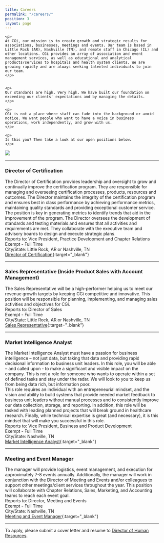 ```yaml
---
title: Careers
permalink: "/careers/"
position: 3
layout: page
---
```



<div class="row mb-5 pb-4" style="margin-bottom: 1rem !important;">

  <div class="col-md-6">

    <p>
	At CGi, our mission is to create growth and strategic results for associations, businesses, meetings and events. Our team is based in Little Rock (AR), Nashville (TN), and remote staff in Chicago (IL) and other locations. CGi provides an array of association and event management services, as well as educational and analytical products/services to hospitals and health system clients. We are growing rapidly and are always seeking talented individuals to join our team.
    </p>


    <p>
    Our standards are high. Very high. We have built our foundation on exceeding our clients' expectations and by managing the details. 
    </p>

    <p>
    CGi is not a place where staff can fade into the background or avoid notice. We want people who want to have a voice in business operations, work independently, and grow with us. 
    </p>

    <p>
    Is this you? Then take a look at our open positions below.
    </p>

  </div>

  <div class="col-md-6">
    <img src="/uploads/Highland%20Ridge%20II.jpg" style="max-height: 375px;">
  </div>

</div>


<hr>

### Director of Certification
The Director of Certification provides leadership and oversight to grow and continually improve the certification program. They are responsible for managing and overseeing certification processes, products, resources and outcomes. The Director maintains the integrity of the certification program and ensures best in class performance by achieving performance metrics, maintaining quality standards and providing exceptional customer service. The position is key in generating metrics to identify trends that aid in the improvement of the program. The Director oversees the development of standards and testing materials and ensures that all activities and requirements are met. They collaborate with the executive team and advisory boards to design and execute strategic plans.<br />
Reports to: Vice President, Practice Development and Chapter Relations<br />
Exempt - Full Time<br />
City/State: Little Rock, AR or Nashville, TN<br />
[Director of Certification](/uploads/Director-of-Certification.pdf){:target="_blank"}

<hr>

### Sales Representative (Inside Product Sales with Account Management)
The Sales Representative will be a high-performer helping us to meet our revenue growth targets by keeping CGi competitive and innovative. This position will be responsible for planning, implementing, and managing sales activities and objectives for CGi.<br />
Reports to: Director of Sales<br />
Exempt - Full Time<br />
City/State: Little Rock, AR or Nashville, TN<br />
[Sales Representative](/uploads/Sales-Representative.pdf){:target="_blank"}

<hr>

### Market Intelligence Analyst
The Market Intelligence Analyst must have a passion for business intelligence – not just data, but taking that data and providing rapid decisional information to business unit leaders. In this role, you will be able – and called upon - to make a significant and visible impact on the company. This is not a role for someone who wants to operate within a set of defined tasks and stay under the radar. We will look to you to keep us from being data rich, but information poor.<br />
This role requires an individual with an entrepreneurial mindset, and the vision and ability to build systems that provide needed market feedback to business unit leaders without manual processes and to consistently improve our data collection, storage, and reporting. In addition, this role will be tasked with leading planned projects that will break ground in healthcare research. Finally,
while technical expertise is great (and necessary), it is this mindset that will make you successful in this role.<br />
Reports to: Vice President, Business and Product Development<br />
Exempt - Full Time<br />
City/State: Nashville, TN<br />
[Market Intelligence Analyst](/uploads/Market-Intelligence-Analyst.pdf){:target="_blank"}

<hr>

### Meeting and Event Manager
The manager will provide logistics, event management, and execution for approximately 7-8 events annually. Additionally, the manager will work in conjunction with the Director of Meeting and Events and/or colleagues to support other meetings/client services throughout the year. This position will collaborate with Chapter Relations, Sales, Marketing, and Accounting teams to reach each event goal.<br />
Reports to: Director, Meeting and Events<br />
Exempt - Full Time<br />
City/State: Nashville, TN<br />
[Meeting and Event Manager](/uploads/Meeting-Event-Manager.pdf){:target="_blank"}

<hr>



To apply, please submit a cover letter and resume to [Director of Human Resources](mailto:clund@cgiresults.com).
